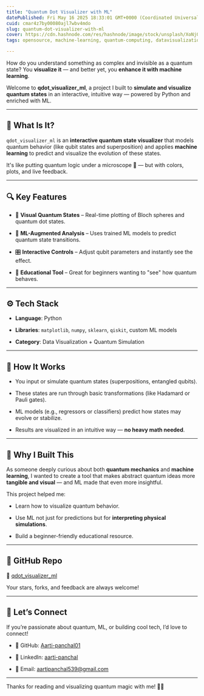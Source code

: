 ```yaml
---
title: "Quantum Dot Visualizer with ML"
datePublished: Fri May 16 2025 18:33:01 GMT+0000 (Coordinated Universal Time)
cuid: cmar4z7by00080ajl7wbv4mdo
slug: quantum-dot-visualizer-with-ml
cover: https://cdn.hashnode.com/res/hashnode/image/stock/unsplash/XoNj0ulsn1Y/upload/166744046235051c4eaecc040c05fb37.jpeg
tags: opensource, machine-learning, quantum-computing, datavisualization, quantumtechnology

---
```


How do you understand something as complex and invisible as a quantum state? You **visualize it** — and better yet, you **enhance it with machine learning**.

Welcome to **qdot\_visualizer\_ml**, a project I built to **simulate and visualize quantum states** in an interactive, intuitive way — powered by Python and enriched with ML.

---

## 🧠 What Is It?

`qdot_visualizer_ml` is an **interactive quantum state visualizer** that models quantum behavior (like qubit states and superposition) and applies **machine learning** to predict and visualize the evolution of these states.

It's like putting quantum logic under a microscope 🧬 — but with colors, plots, and live feedback.

---

## 🔍 Key Features

* 🌌 **Visual Quantum States** – Real-time plotting of Bloch spheres and quantum dot states.
    
* 🤖 **ML-Augmented Analysis** – Uses trained ML models to predict quantum state transitions.
    
* 🎛️ **Interactive Controls** – Adjust qubit parameters and instantly see the effect.
    
* 🧪 **Educational Tool** – Great for beginners wanting to "see" how quantum behaves.
    

---

## ⚙️ Tech Stack

* **Language**: Python
    
* **Libraries**: `matplotlib`, `numpy`, `sklearn`, `qiskit`, custom ML models
    
* **Category**: Data Visualization + Quantum Simulation
    

---

## 🧪 How It Works

* You input or simulate quantum states (superpositions, entangled qubits).
    
* These states are run through basic transformations (like Hadamard or Pauli gates).
    
* ML models (e.g., regressors or classifiers) predict how states may evolve or stabilize.
    
* Results are visualized in an intuitive way — **no heavy math needed**.
    

---

## 🧠 Why I Built This

As someone deeply curious about both **quantum mechanics** and **machine learning**, I wanted to create a tool that makes abstract quantum ideas more **tangible and visual** — and ML made that even more insightful.

This project helped me:

* Learn how to visualize quantum behavior.
    
* Use ML not just for predictions but for **interpreting physical simulations**.
    
* Build a beginner-friendly educational resource.
    

---

## 🚀 GitHub Repo

🔗 [qdot\_visualizer\_ml](https://github.com/Aarti-panchal01/qdot_visualizer_ml)

Your stars, forks, and feedback are always welcome!

---

## 🤝 Let’s Connect

If you’re passionate about quantum, ML, or building cool tech, I’d love to connect!

* 🐙 GitHub: [Aarti-panchal01](https://github.com/Aarti-panchal01)
    
* 💼 LinkedIn: [aarti-panchal](https://www.linkedin.com/in/aarti-panchal-93196a319/)
    
* 📧 Email: [aartipanchal539@gmail.com](mailto:aartipanchal.official@gmail.com)
    

---

Thanks for reading and visualizing quantum magic with me! 🧲✨